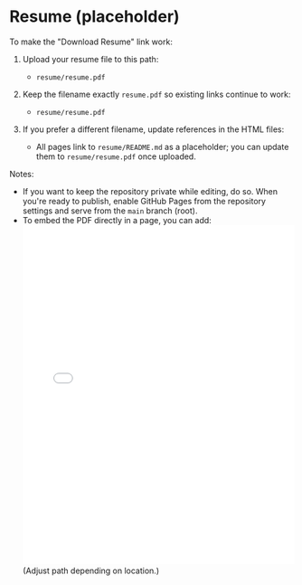 # Resume (placeholder)

To make the "Download Resume" link work:

1. Upload your resume file to this path:
   - `resume/resume.pdf`

2. Keep the filename exactly `resume.pdf` so existing links continue to work:
   - `resume/resume.pdf`

3. If you prefer a different filename, update references in the HTML files:
   - All pages link to `resume/README.md` as a placeholder; you can update them to `resume/resume.pdf` once uploaded.

Notes:
- If you want to keep the repository private while editing, do so. When you're ready to publish, enable GitHub Pages from the repository settings and serve from the `main` branch (root).
- To embed the PDF directly in a page, you can add:
  <embed src="../resume/resume.pdf" type="application/pdf" width="100%" height="600px" />
  (Adjust path depending on location.)